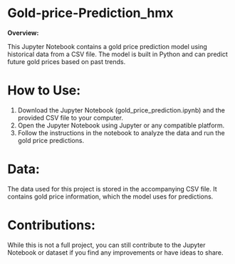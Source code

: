 # Gold-price-Prediction_hmx

**Overview:**

This Jupyter Notebook contains a gold price prediction model using historical data from a CSV file. The model is built in Python and can predict future gold prices based on past trends.

# How to Use:

1. Download the Jupyter Notebook (gold_price_prediction.ipynb) and the provided CSV file to your computer.
2. Open the Jupyter Notebook using Jupyter or any compatible platform.
3. Follow the instructions in the notebook to analyze the data and run the gold price predictions.
   
# Data: 
The data used for this project is stored in the accompanying CSV file. It contains gold price information, which the model uses for predictions.

# Contributions:

While this is not a full project, you can still contribute to the Jupyter Notebook or dataset if you find any improvements or have ideas to share.
